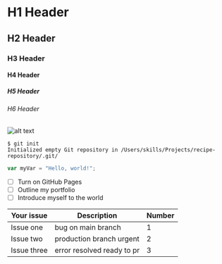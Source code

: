 # H1 Header
## H2 Header
### H3 Header
#### H4 Header
##### H5 Header
###### H6 Header

![alt text](https://octodex.github.com/images/yaktocat.png)

```
$ git init
Initialized empty Git repository in /Users/skills/Projects/recipe-repository/.git/
```

``` javascript
var myVar = "Hello, world!";
```
- [ ] Turn on GitHub Pages
- [ ] Outline my portfolio
- [ ] Introduce myself to the world

| Your issue | Description | Number |
| --- | ----------- | ------------- |
| Issue one | bug on main branch | 1 |
| Issue two | production branch urgent | 2 |
| Issue three | error resolved ready to pr | 3 |
